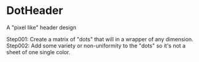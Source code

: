 # DotHeader
A "pixel like" header design

Step001: Create a matrix of "dots" that will in a wrapper of any dimension.
Step002: Add some variety or non-uniformity to the "dots" so it's not a sheet of one single color.
